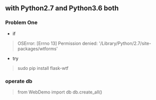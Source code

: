 ## with Python2.7 and Python3.6 both
### Problem One 
* if
> OSError: [Errno 13] Permission denied: '/Library/Python/2.7/site-packages/wtforms'
* try
> sudo pip install flask-wtf

### operate db
> from WebDemo import db
> db.create_all()
